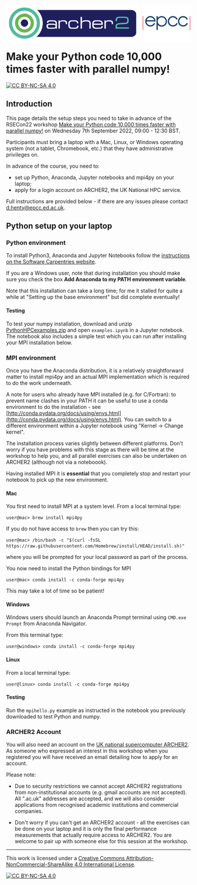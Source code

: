 <img src="./images/Archer2_logo.png" width="355" height="100"
align="left"> <img src="./images/epcc_logo.jpg" align="right"
width="133" height="100">

<br /><br /><br /><br /><br />

# Make your Python code 10,000 times faster with parallel numpy!

[![CC BY-NC-SA 4.0][cc-by-nc-sa-shield]][cc-by-nc-sa]

<h2>Introduction</h2>

This page details the setup steps you need to take in advance of the
RSECon22 workshop [Make your Python code 10,000 times faster with
parallel
numpy!](https://virtual.oxfordabstracts.com/#/event/3101/submission/103)
on Wednesday 7th September 2022, 09:00 - 12:30 BST.

Participants must bring a laptop with a Mac, Linux, or Windows
operating system (not a tablet, Chromebook, etc.) that they have
administrative privileges on.

In advance of the course, you need to:

  * set up Python, Anaconda, Jupyter notebooks and mpi4py on your laptop;
  * apply for a login account on ARCHER2, the UK National HPC service.

Full instructions are provided below - if there are any issues please
contact [d.henty@epcc.ed.ac.uk](mailto:d.henty@epcc.ed.ac.uk).

<h2>Python setup on your laptop</h2>

<h3>Python environment</h3>

To install Python3, Anaconda and Jupyter Notebooks follow the
[instructions on the Software Carpentries
website](https://swcarpentry.github.io/python-novice-inflammation/setup.html).

If you are a Windows user, note that during installation you should
make sure you check the box **Add Anaconda to my PATH environment
variable**.

Note that this installation can take a long time; for me it stalled
for quite a while at "Setting up the base environment" but did
complete eventually!

<h4>Testing</h4>

To test your numpy installation, download and unzip
[PythonHPCexamples.zip](https://github.com/davidhenty/PythonHPCprep/raw/master/PythonHPCexamples.zip)
and open `examples.ipynb` in a Jupyter notebook. The notebook also
includes a simple test which you can run after installing your MPI
installation below.

<h3>MPI environment</h3>

Once you have the Anaconda distribution, it is a relatively
straightforward matter to install mpi4py and an actual MPI
implementation which is required to do the work underneath.

A note for users who already have MPI installed (e.g. for C/Fortran):
to prevent name clashes in your PATH it can be useful to use a conda
environment to do the installation - see
[http://conda.pydata.org/docs/using/envs.html](http://conda.pydata.org/docs/using/envs.html). You
can switch to a different environment within a Jupyter notebook using
"Kernel -> Change kernel".

The installation process varies slightly between different
platforms. Don't worry if you have problems with this stage as there
will be time at the workshop to help you, and all parallel exercises
can also be undertaken on ARCHER2 (although not via a noteboook).

Having installed MPI it is **essential** that you completely stop and
restart your notebook to pick up the new environment.

<h4>Mac</h4>

You first need to install MPI at a system level. From a local terminal
type:

````
user@mac> brew install mpi4py
````
If you do not have access to `brew` then you can try this:
````
user@mac> /bin/bash -c "$(curl -fsSL https://raw.githubusercontent.com/Homebrew/install/HEAD/install.sh)"
````
where you will be prompted for your local password as part of the process.

You now need to install the Python bindings for MPI

````
user@mac> conda install -c conda-forge mpi4py
````

This may take a lot of time so be patient!

<h4>Windows</h4>

Windows users should launch an Anaconda Prompt terminal using `CMD.exe
Prompt` from Anaconda Navigator.

From this terminal type:
````
user@windows> conda install -c conda-forge mpi4py
````

<h4>Linux</h4>

From a local terminal type:
````
user@linux> conda install -c conda-forge mpi4py
````

<h4>Testing</h4>

Run the `mpihello.py` example as instructed in the notebook you
previously downloaded to test Python and numpy.

<h3>ARCHER2 Account</h3>

You will also need an account on the [UK national supercomputer
ARCHER2](https://www.archer2.ac.uk/). As someone who expressed an
interest in this workshop when you registered you will have received
an email detailing how to apply for an account.

Please note:

  * Due to security restrictions we cannot accept ARCHER2 registrations
    from non-institutional accounts (e.g. gmail accounts are not
    accepted). All ".ac.uk" addresses are accepted, and we will also
    consider applications from recognised academic institutions and
    commercial companies.

  * Don't worry if you can't get an ARCHER2 account - all the
    exercises can be done on your laptop and it is only the final
    performance measurements that actually require access to
    ARCHER2. You are welcome to pair up with someone else for this
    session at the workshop.
  
---

This work is licensed under a
[Creative Commons Attribution-NonCommercial-ShareAlike 4.0 International License][cc-by-nc-sa].

[cc-by-nc-sa]: http://creativecommons.org/licenses/by-nc-sa/4.0/
[cc-by-nc-sa-image]: https://licensebuttons.net/l/by-nc-sa/4.0/88x31.png
[cc-by-nc-sa-shield]: https://img.shields.io/badge/License-CC%20BY--NC--SA%204.0-lightgrey.svg

[![CC BY-NC-SA 4.0][cc-by-nc-sa-image]][cc-by-nc-sa]


